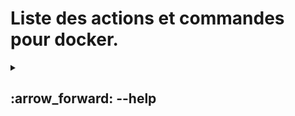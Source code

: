 #  Liste des actions et commandes pour docker.


<details>
<summary>
<h2>
:arrow_forward: --help
</h2>
</summary>


# Docker - Un environnement autonome pour les conteneurs

## Commandes courantes

| Commande | Description                                       |
| -------- | ------------------------------------------------|
| `run`    | Crée et lance un nouveau conteneur à partir d’une image |
| `exec`   | Exécute une commande dans un conteneur en cours d’exécution |
| `ps`     | Liste les conteneurs                             |
| `build`  | Construit une image à partir d’un Dockerfile    |
| `bake`   | Construire à partir d’un fichier                 |
| `pull`   | Télécharge une image depuis un registre          |
| `push`   | Envoie une image vers un registre                 |
| `images` | Liste les images                                 |
| `login`  | Authentification auprès d’un registre            |
| `logout` | Déconnexion d’un registre                         |
| `search` | Recherche d’images sur Docker Hub                 |
| `version`| Affiche la version de Docker                      |
| `info`   | Affiche des informations globales sur le système |

## Commandes de gestion

| Commande  | Description                                    |
| --------- | ----------------------------------------------|
| `builder` | Gérer les builds                              |
| `buildx*` | Docker Buildx                                 |
| `compose*`| Docker Compose                               |
| `container`| Gérer les conteneurs                         |
| `context` | Gérer les contextes                           |
| `image`   | Gérer les images                              |
| `manifest`| Gérer les manifestes d’image Docker          |
| `network` | Gérer les réseaux                             |
| `plugin`  | Gérer les plugins                             |
| `system`  | Gérer Docker                                  |
| `trust`   | Gérer la confiance sur les images Docker     |
| `volume`  | Gérer les volumes                             |

## Commandes Swarm

| Commande | Description                                  |
| -------- | --------------------------------------------|
| `swarm`  | Gérer Docker Swarm                          |

## Autres commandes

| Commande  | Description                                     |
| --------- | -----------------------------------------------|
| `attach`  | Attacher les flux standard (entrée/sortie) à un conteneur en cours |
| `commit`  | Créer une nouvelle image à partir des modifications d’un conteneur  |
| `cp`      | Copier des fichiers/dossiers entre un conteneur et le système local |
| `create`  | Créer un nouveau conteneur                       |
| `diff`    | Inspecter les modifications sur le système de fichiers d’un conteneur |
| `events`  | Obtenir les événements en temps réel du serveur  |
| `export`  | Exporter le système de fichiers d’un conteneur en archive tar |
| `history` | Afficher l’historique d’une image               |
| `import`  | Importer le contenu d’une archive tar pour créer une image |
| `inspect` | Retourner des informations détaillées sur des objets Docker |
| `kill`    | Tuer un ou plusieurs conteneurs en cours        |
| `load`    | Charger une image à partir d’une archive tar ou de l'entrée standard |
| `logs`    | Récupérer les logs d’un conteneur                |
| `pause`   | Mettre en pause tous les processus d’un ou plusieurs conteneurs |
| `port`    | Lister les mappages de ports d’un conteneur     |
| `rename`  | Renommer un conteneur                            |
| `restart` | Redémarrer un ou plusieurs conteneurs           |
| `rm`      | Supprimer un ou plusieurs conteneurs            |
| `rmi`     | Supprimer une ou plusieurs images                |
| `save`    | Sauvegarder une ou plusieurs images dans une archive tar |
| `start`   | Démarrer un ou plusieurs conteneurs arrêtés     |
| `stats`   | Afficher en direct les statistiques d’utilisation des ressources d’un conteneur |
| `stop`    | Arrêter un ou plusieurs conteneurs en cours     |
| `tag`     | Créer une étiquette TARGET_IMAGE qui réfère à SOURCE_IMAGE |
| `top`     | Afficher les processus en cours dans un conteneur |
| `unpause` | Reprendre tous les processus mis en pause dans un ou plusieurs conteneurs |
| `update`  | Mettre à jour la configuration d’un ou plusieurs conteneurs |
| `wait`    | Bloquer jusqu’à ce qu’un ou plusieurs conteneurs s’arrêtent, puis afficher leur code de sortie |

## Options globales

| Option                     | Description                                                    |
| -------------------------- | --------------------------------------------------------------|
| `--config string`          | Emplacement des fichiers de configuration client (par défaut `"/home/sednal/.docker"`) |
| `-c, --context string`     | Nom du contexte à utiliser pour se connecter au démon (remplace la variable d’environnement DOCKER_HOST) |
| `-D, --debug`              | Activer le mode debug                                          |
| `-H, --host string`        | Socket du démon auquel se connecter                           |
| `-l, --log-level string`   | Niveau de journalisation ("debug", "info", "warn", "error", "fatal") (par défaut "info") |
| `--tls`                    | Utiliser TLS (impliqué par --tlsverify)                        |
| `--tlscacert string`       | Certificats CA de confiance (par défaut `"/home/sednal/.docker/ca.pem"`) |
| `--tlscert string`         | Chemin vers le certificat TLS (par défaut `"/home/sednal/.docker/cert.pem"`) |
| `--tlskey string`          | Chemin vers la clé TLS (par défaut `"/home/sednal/.docker/key.pem"`) |
| `--tlsverify`              | Utiliser TLS et vérifier le serveur distant                    |
| `-v, --version`            | Affiche la version et quitte                                   |

---

Pour plus d'informations sur une commande spécifique, exécute :
```bash
docker COMMAND --help



</details>

###  Echapper sudo

      #Entrer l'utilisateur dans le groupe sudo
      sudo usermod -aG docker $USER

### `Lister`

      # Liste  les conteners actifs
      docker ps
      # Liste tous les conteners
      docker ps -a

### `Exécuter`

      #Télécharger et exécuter un conteneur
      docker run [options] image [commande]
      #télécharger  éxécuter un  contener  en background => -d (detached mode)
      docker run -d nginx:latest
      
